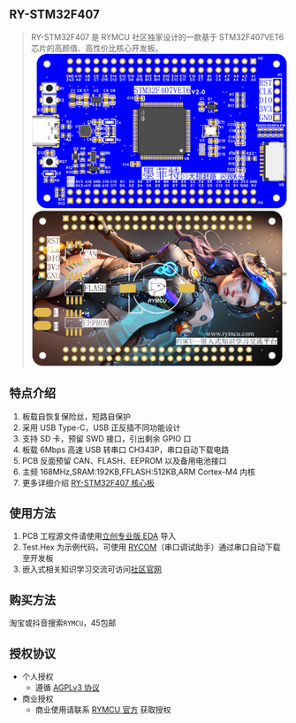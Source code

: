 ## RY-STM32F407
> RY-STM32F407 是 RYMCU 社区独家设计的一款基于 STM32F407VET6 芯片的高颜值、高性价比核心开发板。
![1](/顶层PCB.png)
![2](/底层PCB.png)

## 特点介绍
1. 板载自恢复保险丝，短路自保护
2. 采用 USB Type-C，USB 正反插不同功能设计
3. 支持 SD 卡，预留 SWD 接口，引出剩余 GPIO 口
4. 板载 6Mbps 高速 USB 转串口 CH343P，串口自动下载电路
5. PCB 反面预留 CAN、FLASH、EEPROM 以及备用电池接口
6. 主频 168MHz,SRAM:192KB,FFLASH:512KB,ARM Cortex-M4 内核
7. 更多详细介绍 [RY-STM32F407 核心板](https://rymcu.com/product/7)

## 使用方法
1. PCB 工程源文件请使用[立创专业版 EDA](https://pro.lceda.cn/editor) 导入
2. Test.Hex 为示例代码，可使用 [RYCOM](https://github.com/rymcu/RYCOM/releases)（串口调试助手）通过串口自动下载至开发板
3. 嵌入式相关知识学习交流可访问[社区官网](https://rymcu.com)

## 购买方法
淘宝或抖音搜索`RYMCU`，45包邮

## 授权协议
- 个人授权
  - 遵循 [AGPLv3 协议](https://www.gnu.org/licenses/agpl-3.0.en.html)
- 商业授权
  - 商业使用请联系 [RYMCU 官方](mailto:hugh@rymcu.com) 获取授权 
